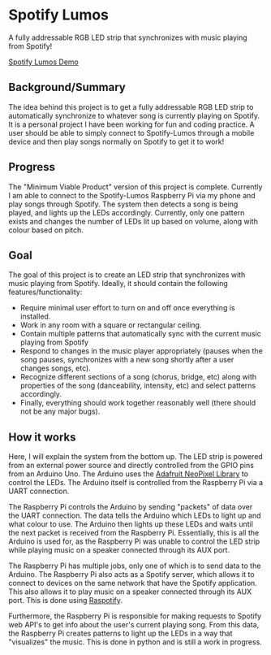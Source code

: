 # Spotify Lumos
A fully addressable RGB LED strip that synchronizes with music playing from Spotify!

[Spotify Lumos Demo](https://youtu.be/Ehpbet-ZupI)

## Background/Summary
The idea behind this project is to get a fully addressable RGB LED strip to automatically synchronize to whatever song is currently playing on Spotify. It is a personal project I have been working for fun and coding practice. A user should be able to simply connect to Spotify-Lumos through a mobile device and then play songs normally on Spotify to get it to work!

## Progress
The "Minimum Viable Product" version of this project is complete. Currently I am able to connect to the Spotify-Lumos Raspberry Pi via my phone and play songs through Spotify. The system then detects a song is being played, and lights up the LEDs accordingly. Currently, only one pattern exists and changes the number of LEDs lit up based on volume, along with colour based on pitch.

## Goal
The goal of this project is to create an LED strip that synchronizes with music playing from Spotify. Ideally, it should contain the following features/functionality:
- Require minimal user effort to turn on and off once everything is installed. 
- Work in any room with a square or rectangular ceiling. 
- Contain multiple patterns that automatically sync with the current music playing from Spotify 
- Respond to changes in the music player appropriately (pauses when the song pauses, synchronizes with a new song shortly after a user changes songs, etc).
- Recognize different sections of a song (chorus, bridge, etc) along with properties of the song (danceability, intensity, etc) and select patterns accordingly. 
- Finally, everything should work together reasonably well (there should not be any major bugs).

## How it works
Here, I will explain the system from the bottom up. The LED strip is powered from an external power source and directly controlled from the GPIO pins from an Arduino Uno. The Arduino uses the [Adafruit NeoPixel Library](https://github.com/adafruit/Adafruit_NeoPixel) to control the LEDs. The Arduino itself is controlled from the Raspberry Pi via a UART connection.

The Raspberry Pi controls the Arduino by sending "packets" of data over the UART connection. The data tells the Arduino which LEDs to light up and what colour to use. The Arduino then lights up these LEDs and waits until the next packet is received from the Raspberry Pi. Essentially, this is all the Arduino is used for, as the Raspberry Pi was unable to control the LED strip while playing music on a speaker connected through its AUX port.

The Raspberry Pi has multiple jobs, only one of which is to send data to the Arduino. The Raspberry Pi also acts as a Spotify server, which allows it to connect to devices on the same network that have the Spotify application. This also allows it to play music on a speaker connected through its AUX port. This is done using [Raspotify](https://dtcooper.github.io/raspotify).

Furthermore, the Raspberry Pi is responsible for making requests to Spotify web API's to get info about the user's current playing song. From this data, the Raspberry Pi creates patterns to light up the LEDs in a way that "visualizes" the music. This is done in python and is still a work in progress.

